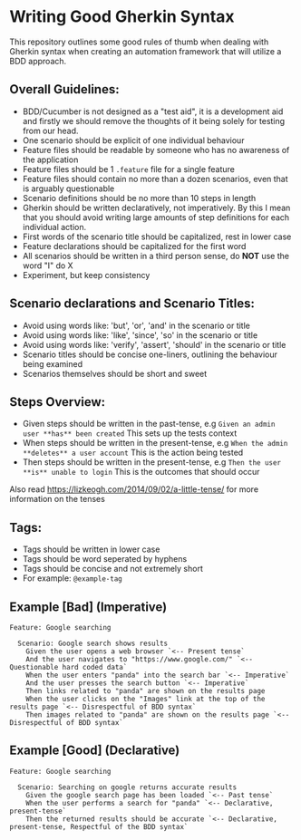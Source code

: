 # Writing Good Gherkin Syntax
This repository outlines some good rules of thumb when dealing with Gherkin syntax when creating an automation framework that will
utilize a BDD approach.

## Overall Guidelines:

- BDD/Cucumber is not designed as a "test aid", it is a development aid and firstly we should remove the thoughts of it being solely for testing from our head.
- One scenario should be explicit of one individual behaviour
- Feature files should be readable by someone who has no awareness of the application
- Feature files should be 1 `.feature` file for a single feature
- Feature files should contain no more than a dozen scenarios, even that is arguably questionable
- Scenario definitions should be no more than 10 steps in length
- Gherkin should be written declaratively, not imperatively.  By this I mean that you should avoid writing large amounts of step definitions for each individual action.
- First words of the scenario title should be capitalized, rest in lower case
- Feature declarations should be capitalized for the first word
- All scenarios should be written in a third person sense, do **NOT** use the word "I" do X
- Experiment, but keep consistency

## Scenario declarations and Scenario Titles:

- Avoid using words like: 'but', 'or', 'and' in the scenario or title
- Avoid using words like: 'like', 'since', 'so' in the scenario or title
- Avoid using words like: 'verify', 'assert', 'should' in the scenario or title
- Scenario titles should be concise one-liners, outlining the behaviour being examined
- Scenarios themselves should be short and sweet

## Steps Overview:

- Given steps should be written in the past-tense, e.g `Given an admin user **has** been created` This sets up the tests context
- When steps should be written in the present-tense, e.g `When the admin **deletes** a user account` This is the action being tested
- Then steps should be written in the present-tense, e.g `Then the user **is** unable to login` This is the outcomes that should occur

Also read https://lizkeogh.com/2014/09/02/a-little-tense/ for more information on the tenses

## Tags: 
- Tags should be written in lower case
- Tags should be word seperated by hyphens
- Tags should be concise and not extremely short
- For example: `@example-tag`

## Example [Bad] (Imperative)

```gherkin
Feature: Google searching

  Scenario: Google search shows results
    Given the user opens a web browser `<-- Present tense`
    And the user navigates to "https://www.google.com/" `<-- Questionable hard coded data`
    When the user enters "panda" into the search bar `<-- Imperative`
    And the user presses the search button `<-- Imperative`
    Then links related to "panda" are shown on the results page
    When the user clicks on the "Images" link at the top of the results page `<-- Disrespectful of BDD syntax`
    Then images related to "panda" are shown on the results page `<-- Disrespectful of BDD syntax`
```

## Example [Good] (Declarative)

```gherkin
Feature: Google searching

  Scenario: Searching on google returns accurate results
    Given the google search page has been loaded `<-- Past tense`
    When the user performs a search for "panda" `<-- Declarative, present-tense`
    Then the returned results should be accurate `<-- Declarative, present-tense, Respectful of the BDD syntax`
```

